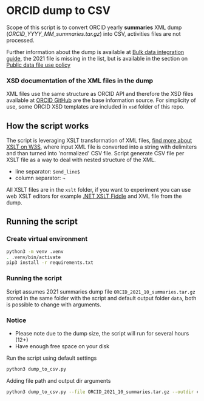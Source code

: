 # ORCID dump to CSV

Scope of this script is to convert ORCID yearly **summaries** XML dump (*ORCID_YYYY_MM_summaries.tar.gz*) into CSV, activities files are not processed.

Further information about the dump is available at [Bulk data integration guide](https://info.orcid.org/documentation/integration-guide/working-with-bulk-data/), the 2021 file is missing in the list, but is available in the section on  [Public data file use policy](https://info.orcid.org/public-data-file-use-policy/)

### XSD documentation of the XML files in the dump
XML files use the same structure as ORCID API and therefore the XSD files available at [ORCID GitHub](https://github.com/ORCID/orcid-model/tree/master/src/main/resources/record_2.1) are the base information source. For simplicity of use, some ORCID XSD templates are included in `xsd` folder of this repo.


## How the script works
The script is leveraging XSLT transformation of XML files, [find more about XSLT on W3S](https://www.w3schools.com/xml/xsl_intro.asp), where input XML file is converted into a string with delimiters and than turned into 'normalized' CSV file. Script generate CSV file per XSLT file as a way to deal with nested structure of the XML.

- line separator: `$end_line$`
- column separator: `¬`

All XSLT files are in the `xslt` folder, if you want to experiment you can use web XSLT editors for example [.NET XSLT Fiddle](https://xsltfiddle.liberty-development.net/) and XML file from the dump.

## Running the script

### Create virtual environment
```sh
python3 -m venv .venv
. .venv/bin/activate
pip3 install -r requirements.txt
```

### Running the script

Script assumes 2021 summaries dump file `ORCID_2021_10_summaries.tar.gz` stored in the same folder with the script and default output folder `data`, both is possible to change with arguments.

### Notice
- Please note due to the dump size, the script will run for several hours (12+)
- Have enough free space on your disk

Run the script using default settings
```sh
python3 dump_to_csv.py
```

Adding file path and output dir arguments
```sh
python3 dump_to_csv.py --file ORCID_2021_10_summaries.tar.gz --outdir csv
```
